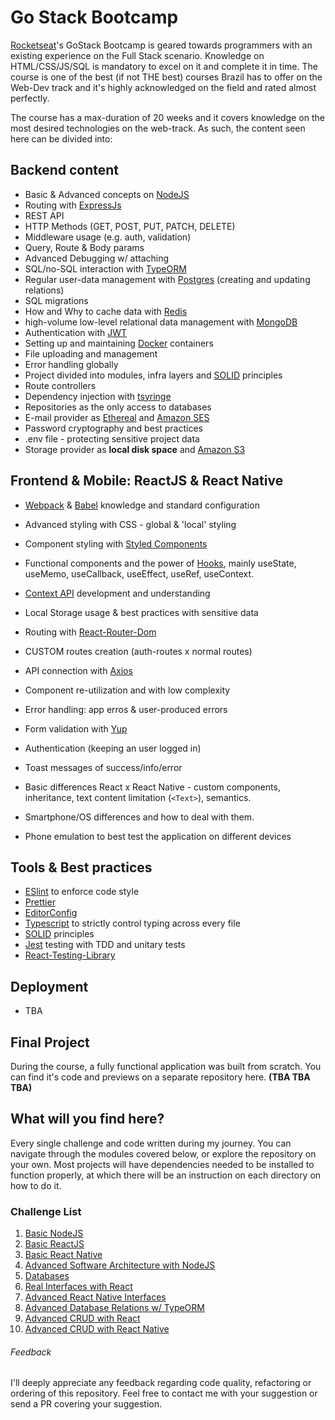 # Go Stack Bootcamp

[Rocketseat](https://rocketseat.com.br/)'s GoStack Bootcamp is geared towards programmers with an existing experience on the Full Stack scenario. Knowledge on HTML/CSS/JS/SQL is mandatory to excel on it and complete it in time. The course is one of the best (if not THE best) courses Brazil has to offer on the Web-Dev track and it's highly acknowledged on the field and rated almost perfectly.

The course has a max-duration of 20 weeks and it covers knowledge on the most desired technologies on the web-track. As such, the content seen here can be divided into:

## Backend content

* Basic & Advanced concepts on [NodeJS](https://nodejs.org/en/)
* Routing with [ExpressJs](https://expressjs.com/)
* REST API
* HTTP Methods (GET, POST, PUT, PATCH, DELETE)
* Middleware usage (e.g. auth, validation)
* Query, Route & Body params
* Advanced Debugging w/ attaching
* SQL/no-SQL interaction with [TypeORM](https://typeorm.io/#/)
* Regular user-data management with [Postgres](https://www.postgresql.org/) (creating and updating relations)
* SQL migrations
* How and Why to cache data with [Redis](https://redis.io/)
* high-volume low-level relational data management with [MongoDB](https://www.mongodb.com/)
* Authentication with [JWT](https://jwt.io/)
* Setting up and maintaining [Docker](https://www.docker.com/) containers
* File uploading and management
* Error handling globally
* Project divided into modules, infra layers and [SOLID](https://en.wikipedia.org/wiki/SOLID) principles
* Route controllers
* Dependency injection with [tsyringe](https://github.com/microsoft/tsyringe)
* Repositories as the only access to databases
* E-mail provider as [Ethereal](https://ethereal.email/) and [Amazon SES](https://aws.amazon.com/pt/ses/)
* Password cryptography and best practices
* .env file - protecting sensitive project data
* Storage provider as **local disk space** and [Amazon S3](https://aws.amazon.com/pt/s3/)

## Frontend & Mobile: ReactJS & React Native

* [Webpack](https://webpack.js.org/) & [Babel](https://babeljs.io/docs/en/) knowledge and standard configuration
* Advanced styling with CSS - global & 'local' styling
* Component styling with [Styled Components](https://styled-components.com/)
* Functional components and the power of [Hooks](https://reactjs.org/docs/hooks-intro.html), mainly useState, useMemo, useCallback, useEffect, useRef, useContext.
* [Context API](https://reactjs.org/docs/context.html) development and understanding
* Local Storage usage & best practices with sensitive data
* Routing with [React-Router-Dom](https://reactrouter.com/web/guides/quick-start)
* CUSTOM routes creation (auth-routes x normal routes)
* API connection with [Axios](https://github.com/axios/axios)
* Component re-utilization and with low complexity
* Error handling: app erros & user-produced errors
* Form validation with [Yup](https://github.com/jquense/yup)
* Authentication (keeping an user logged in)
* Toast messages of success/info/error

* Basic differences React x React Native - custom components, inheritance, text content limitation (`<Text>`), semantics.
* Smartphone/OS differences and how to deal with them.
* Phone emulation to best test the application on different devices


## Tools & Best practices

* [ESlint](https://eslint.org/) to enforce code style
* [Prettier](https://prettier.io/)
* [EditorConfig](https://editorconfig.org/)
* [Typescript](https://www.typescriptlang.org/) to strictly control typing across every file
* [SOLID](https://en.wikipedia.org/wiki/SOLID) principles
* [Jest](https://jestjs.io/) testing with TDD and unitary tests
* [React-Testing-Library](https://testing-library.com/docs/react-testing-library/intro/)

## Deployment

* TBA

## Final Project

During the course, a fully functional application was built from scratch. You can find it's code and previews on a separate repository here. **(TBA TBA TBA)**

## What will you find here?

Every single challenge and code written during my journey. You can navigate through the modules covered below, or explore the repository on your own. Most projects will have dependencies needed to be installed to function properly, at which there will be an instruction on each directory on how to do it.

### Challenge List

1. [Basic NodeJS](Module_01_NodeJS)
2. [Basic ReactJS](Module_02_ReactJS)
3. [Basic React Native](Module_03_React_Native)
4. [Advanced Software Architecture with NodeJS](Module_04_Advanced_Software_Architecture_with_NodeJS)
5. [Databases](Module_5_Database_NodeJS)
6. [Real Interfaces with React](Module_06_RealInterfaces_w_React)
7. [Advanced React Native Interfaces](Module_07_Advanced_React_Native_Interfaces)
8. [Advanced Database Relations w/ TypeORM](Module_08_Database_Relations_w_NodeJS_Typeorm)
9. [Advanced CRUD with React](Module_09_Advanced_CRUD_w_React)
10. [Advanced CRUD with React Native](Module_10_Advanced_CRUD_w_React_Native)

###### Feedback

I'll deeply appreciate any feedback regarding code quality, refactoring or ordering of this repository. Feel free to contact me with your suggestion or send a PR covering your suggestion.
